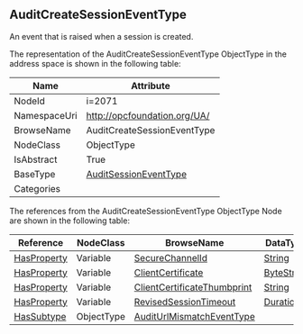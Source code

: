 <!-- objecttype -->
## AuditCreateSessionEventType
An event that is raised when a session is created.  
<!-- end of text -->
The representation of the AuditCreateSessionEventType ObjectType in the address space is shown in the following table:  

|Name|Attribute|
|---|---|
|NodeId|i=2071|
|NamespaceUri|http://opcfoundation.org/UA/|
|BrowseName|AuditCreateSessionEventType|
|NodeClass|ObjectType|
|IsAbstract|True|
|BaseType|[AuditSessionEventType](../../ObjectTypes/AuditSessionEventType/readme.md)|
|Categories||

The references from the AuditCreateSessionEventType ObjectType Node are shown in the following table:  

|Reference|NodeClass|BrowseName|DataType|TypeDefinition|ModellingRule|
|---|---|---|---|---|---|
|[HasProperty](../../ReferenceTypes/HasProperty/readme.md)|Variable|[SecureChannelId](#SecureChannelId)|[String](../../DataTypes/String/readme.md)|[PropertyType](../../VariableTypes/PropertyType/readme.md)|[Mandatory](../../Objects/Mandatory/readme.md)|
|[HasProperty](../../ReferenceTypes/HasProperty/readme.md)|Variable|[ClientCertificate](#ClientCertificate)|[ByteString](../../DataTypes/ByteString/readme.md)|[PropertyType](../../VariableTypes/PropertyType/readme.md)|[Mandatory](../../Objects/Mandatory/readme.md)|
|[HasProperty](../../ReferenceTypes/HasProperty/readme.md)|Variable|[ClientCertificateThumbprint](#ClientCertificateThumbprint)|[String](../../DataTypes/String/readme.md)|[PropertyType](../../VariableTypes/PropertyType/readme.md)|[Mandatory](../../Objects/Mandatory/readme.md)|
|[HasProperty](../../ReferenceTypes/HasProperty/readme.md)|Variable|[RevisedSessionTimeout](#RevisedSessionTimeout)|[Duration](../../DataTypes/Duration/readme.md)|[PropertyType](../../VariableTypes/PropertyType/readme.md)|[Mandatory](../../Objects/Mandatory/readme.md)|
|[HasSubtype](../../ReferenceTypes/HasSubtype/readme.md)|ObjectType|[AuditUrlMismatchEventType](#AuditUrlMismatchEventType)||||


